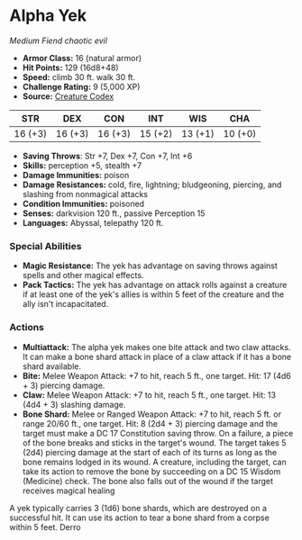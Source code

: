 # Alpha Yek

*Medium* *Fiend* *chaotic evil*

- **Armor Class:** 16 (natural armor)
- **Hit Points:** 129 (16d8+48)
- **Speed:** climb 30 ft. walk 30 ft.
- **Challenge Rating:** 9 (5,000 XP)
- **Source:** [Creature Codex](https://koboldpress.com/kpstore/product/creature-codex-for-5th-edition-dnd/)

| STR | DEX | CON | INT | WIS | CHA |
| --- | --- | --- | --- | --- | --- |
| 16 (+3) | 16 (+3) | 16 (+3) | 15 (+2) | 13 (+1) | 10 (+0) |

- **Saving Throws**: Str +7, Dex +7, Con +7, Int +6
- **Skills:** perception +5, stealth +7
- **Damage Immunities:** poison
- **Damage Resistances:** cold, fire, lightning; bludgeoning, piercing, and slashing from nonmagical attacks
- **Condition Immunities:** poisoned
- **Senses:** darkvision 120 ft., passive Perception 15
- **Languages:** Abyssal, telepathy 120 ft.
### Special Abilities
- **Magic Resistance:** The yek has advantage on saving throws against spells and other magical effects.
- **Pack Tactics:** The yek has advantage on attack rolls against a creature if at least one of the yek's allies is within 5 feet of the creature and the ally isn't incapacitated.
### Actions
- **Multiattack:** The alpha yek makes one bite attack and two claw attacks. It can make a bone shard attack in place of a claw attack if it has a bone shard available.
- **Bite:** Melee Weapon Attack: +7 to hit, reach 5 ft., one target. Hit: 17 (4d6 + 3) piercing damage.
- **Claw:** Melee Weapon Attack: +7 to hit, reach 5 ft., one target. Hit: 13 (4d4 + 3) slashing damage.
- **Bone Shard:** Melee or Ranged Weapon Attack: +7 to hit, reach 5 ft. or range 20/60 ft., one target. Hit: 8 (2d4 + 3) piercing damage and the target must make a DC 17 Constitution saving throw. On a failure, a piece of the bone breaks and sticks in the target's wound. The target takes 5 (2d4) piercing damage at the start of each of its turns as long as the bone remains lodged in its wound. A creature, including the target, can take its action to remove the bone by succeeding on a DC 15 Wisdom (Medicine) check. The bone also falls out of the wound if the target receives magical healing 

A yek typically carries 3 (1d6) bone shards, which are destroyed on a successful hit. It can use its action to tear a bone shard from a corpse within 5 feet. Derro
